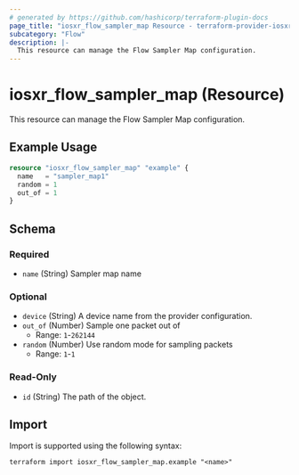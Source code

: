 ```yaml
---
# generated by https://github.com/hashicorp/terraform-plugin-docs
page_title: "iosxr_flow_sampler_map Resource - terraform-provider-iosxr"
subcategory: "Flow"
description: |-
  This resource can manage the Flow Sampler Map configuration.
---
```


# iosxr_flow_sampler_map (Resource)

This resource can manage the Flow Sampler Map configuration.

## Example Usage

```terraform
resource "iosxr_flow_sampler_map" "example" {
  name   = "sampler_map1"
  random = 1
  out_of = 1
}
```

<!-- schema generated by tfplugindocs -->
## Schema

### Required

- `name` (String) Sampler map name

### Optional

- `device` (String) A device name from the provider configuration.
- `out_of` (Number) Sample one packet out of
  - Range: `1`-`262144`
- `random` (Number) Use random mode for sampling packets
  - Range: `1`-`1`

### Read-Only

- `id` (String) The path of the object.

## Import

Import is supported using the following syntax:

```shell
terraform import iosxr_flow_sampler_map.example "<name>"
```

